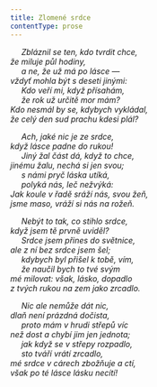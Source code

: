 ```yaml
---
title: Zlomené srdce
contentType: prose
---
```


     _Zbláznil se ten, kdo tvrdit chce,  
že miluje půl hodiny,  
     a ne, že už má po lásce —  
vždyť mohla být s deseti jinými:  
     Kdo veří mi, když přísahám,  
     že rok už určitě mor mám?  
Kdo nesmál by se, kdybych vykládal,  
že celý den sud prachu kdesi plál?_

     _Ach, jaké nic je ze srdce,  
když lásce padne do rukou!  
     Jiný žal část dá, když to chce,  
jinému žalu, nechá si jen svou;  
     s námi pryč láska utíká,  
     polyká nás, leč nežvýká:  
Jak koule v řadě sráží nás, svou žeň,  
jsme maso, vráží si nás na rožeň._

     _Nebýt to tak, co stihlo srdce,  
když jsem tě prvně uviděl?  
     Srdce jsem přines do světnice,  
ale z ní bez srdce jsem šel;  
     kdybych byl přišel k tobě, vím,  
     že naučil bych to tvé svým  
mé milovat: však, lásko, dopadlo  
z tvých rukou na zem jako zrcadlo._

     _Nic ale nemůže dát nic,  
dlaň není prázdná dočista,  
     proto mám v hrudi střepů víc  
než dost a chybí jim jen jednota;  
     jak když se v střepy rozpadlo,  
     sto tváří vrátí zrcadlo,  
mé srdce v cárech zbožňuje a ctí,  
však po té lásce lásku necítí!_
